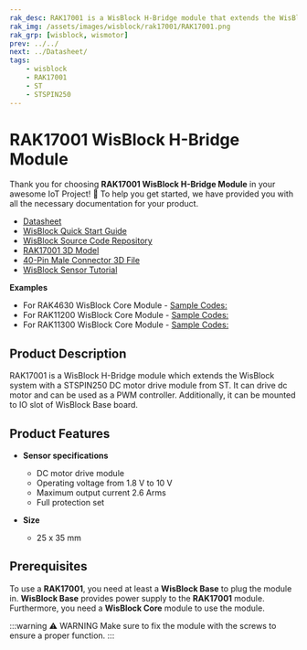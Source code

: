 ```yaml
---
rak_desc: RAK17001 is a WisBlock H-Bridge module that extends the WisBlock system with a STSPIN250 DC motor drive module from ST. It can drive DC motors and can be used as a PWM controller.
rak_img: /assets/images/wisblock/rak17001/RAK17001.png
rak_grp: [wisblock, wismotor]
prev: ../../
next: ../Datasheet/
tags:
    - wisblock
    - RAK17001
    - ST
    - STSPIN250
---
```


# RAK17001 WisBlock H-Bridge Module

Thank you for choosing **RAK17001 WisBlock H-Bridge Module** in your awesome IoT Project! 🎉 To help you get started, we have provided you with all the necessary documentation for your product.

* [Datasheet](../Datasheet/)
* <a href="../../Quickstart/" target="_blank">WisBlock Quick Start Guide</a>
* [WisBlock Source Code Repository](https://github.com/RAKWireless/WisBlock/)
* [RAK17001 3D Model](https://downloads.rakwireless.com/3D_File/WisBlock/3D_RAK17001.step)
* [40-Pin Male Connector 3D File](https://downloads.rakwireless.com/3D_File/Accessory/WisConnector/M40S1003K6M.stp)
* [WisBlock Sensor Tutorial](/Knowledge-Hub/Learn/WisBlock-Sensor-Tutorial/)

**Examples**

- For RAK4630 WisBlock Core Module - [Sample Codes:](https://github.com/RAKWireless/WisBlock/tree/master/examples/RAK4630/IO/RAK17001_HBridge_STSPIN250)
- For RAK11200 WisBlock Core Module - [Sample Codes:](https://github.com/RAKWireless/WisBlock/tree/master/examples/RAK11200/IO/RAK17001_HBridge_STSPIN250)
- For RAK11300 WisBlock Core Module - [Sample Codes:](https://github.com/RAKWireless/WisBlock/tree/master/examples/RAK11300/IO/RAK17001_HBridge_STSPIN250)

## Product Description

RAK17001 is a WisBlock H-Bridge module which extends the WisBlock system with a STSPIN250 DC motor drive module from ST. It can drive dc motor and can be used as a PWM controller. Additionally, it can be mounted to IO slot of WisBlock Base board.

## Product Features

* **Sensor specifications**
    *  DC motor drive module
    *  Operating voltage from 1.8&nbsp;V to 10&nbsp;V
    *  Maximum output current 2.6&nbsp;Arms
    *  Full protection set

* **Size**
    * 25 x 35&nbsp;mm

## Prerequisites

To use a **RAK17001**, you need at least a **WisBlock Base** to plug the module in. **WisBlock Base** provides power supply to the **RAK17001** module. Furthermore, you need a **WisBlock Core** module to use the module.

:::warning ⚠️ WARNING
Make sure to fix the module with the screws to ensure a proper function.
:::